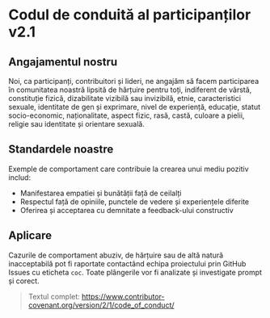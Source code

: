 
# Codul de conduită al participanților v2.1

## Angajamentul nostru
Noi, ca participanți, contribuitori și lideri, ne angajăm să facem participarea în comunitatea noastră lipsită de hărțuire pentru toți, indiferent de vârstă, constituție fizică, dizabilitate vizibilă sau invizibilă, etnie, caracteristici sexuale, identitate de gen și exprimare, nivel de experiență, educație, statut socio-economic, naționalitate, aspect fizic, rasă, castă, culoare a pielii, religie sau identitate și orientare sexuală.

## Standardele noastre
Exemple de comportament care contribuie la crearea unui mediu pozitiv includ:
- Manifestarea empatiei și bunătății față de ceilalți
- Respectul față de opiniile, punctele de vedere și experiențele diferite
- Oferirea și acceptarea cu demnitate a feedback-ului constructiv

## Aplicare
Cazurile de comportament abuziv, de hărțuire sau de altă natură inacceptabilă pot fi raportate contactând echipa proiectului prin GitHub Issues cu eticheta `coc`. Toate plângerile vor fi analizate și investigate prompt și corect.

> Textul complet: https://www.contributor-covenant.org/version/2/1/code_of_conduct/ 
